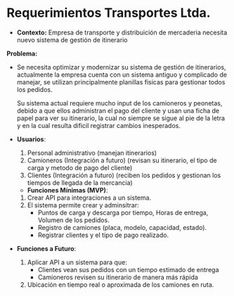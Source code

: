 # Requerimientos Transportes Ltda.

- **Contexto:** Empresa de transporte y distribuición de mercaderia necesita nuevo sistema de gestión de itinerario  

**Problema:**
- Se necesita optimizar y modernizar su sistema de gestión de itinerarios, actualmente la empresa cuenta con un sistema antiguo y complicado de manejar, se utilizan principalmente planillas fisicas para gestionar todos los pedidos.
	
	Su sistema actual requiere mucho input de los camioneros y peonetas, debido a que ellos administran el pago del cliente y usan una ficha de papel para ver su itinerario, la cual no siempre se sigue al pie de la letra y en la cual resulta dificil registrar cambios inesperados.
 
- **Usuarios**:
    1. Personal administrativo (manejan itinerarios)
    2. Camioneros (Integración a futuro) (revisan su itinerario, el tipo de carga y metodo de pago del cliente)
    3. Clientes (Integración a futuro) (reciben los pedidos y gestionan los tiempos de llegada de la mercancia)
	- **Funciones Mínimas (MVP)**:
    1. Crear API para integraciones a un sistema.
    2. El sistema permite crear y adminsitrar:
		- Puntos de carga y descarga por tiempo, Horas de entrega, Volumen de los pedidos.
		- Registro de camiones (placa, modelo, capacidad, estado).
		- Registrar clientes y el tipo de pago realizado.
- **Funciones a Futuro**:
	1. Aplicar API a un sistema para que:
		- Clientes vean sus pedidos con un tiempo estimado de entrega
        - Camioneros revisen su itinerario de manera más rápida
	2. Ubicación en tiempo real o aproximada de los camiones en ruta.
